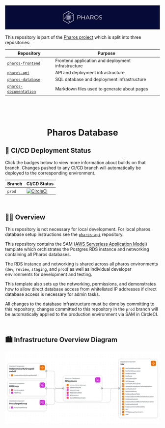 [![Pharos](https://github.com/viralemergence/pharos-database/blob/prod/img/pharos-banner.png)](https://pharos.viralemergence.org/)

This repository is part of the [Pharos project](https://pharos.viralemergence.org/)
which is split into three repositories:

| Repository                                                                       | Purpose                                            |
| -------------------------------------------------------------------------------- | -------------------------------------------------- |
| [`pharos-frontend`](https://github.com/viralemergence/pharos-frontend)           | Frontend application and deployment infrastructure |
| [`pharos-api`](https://github.com/viralemergence/pharos-api)                     | API and deployment infrastructure                  |
| [`pharos-database`](https://github.com/viralemergence/pharos-database)           | SQL database and deployment infrastructure         |
| [`pharos-documentation`](https://github.com/viralemergence/pharos-documentation) | Markdown files used to generate about pages        |

</br>
</br>
</br>
<h1 align="center">
  Pharos Database
</h1>

## 🚀 CI/CD Deployment Status

Click the badges below to view more information about builds on that branch.
Changes pushed to any CI/CD branch will automatically be deployed to the
corresponding environment.

| Branch | CI/CD Status                                                                                                                                                                                                                                           |
| ------ | ------------------------------------------------------------------------------------------------------------------------------------------------------------------------------------------------------------------------------------------------------ |
| `prod` | [![CircleCI](https://dl.circleci.com/status-badge/img/circleci/39PL8myokkHY7obZPJeFEC/Cr5VZbHxzAnKKxeDWwJBR7/tree/prod.svg?style=svg)](https://dl.circleci.com/status-badge/redirect/circleci/39PL8myokkHY7obZPJeFEC/Cr5VZbHxzAnKKxeDWwJBR7/tree/prod) |

</br>

## 👩‍💻 Overview

This repository is not necessary for local development. For local
pharos database setup instructions see the
[`pharos-api`](https://github.com/viralemergence/pharos-api) repository.

This repository contains the SAM ([AWS Serverless Application Model](https://aws.amazon.com/serverless/sam/))
template which orchistrates the Postgres RDS instance and networking containing all Pharos databases.

The RDS instance and networking is shared across all pharos environments
(`dev`, `review`, `staging`, and `prod`) as well as individual developer
environments for development and testing.

This template also sets up the networking, permissions, and demonstrates
how to allow direct database access from whitelisted IP addresses if
direct database access is necessary for admin tasks.

All changes to the database infrastructure must be done by committing to
this repository; changes committed to this repository in the `prod` branch
will be automatically applied to the production environment via SAM in CircleCI.

</br>

## 🏙️ Infrastructure Overview Diagram

![Overview diagram](https://github.com/viralemergence/pharos-database/blob/prod/img/pharos-database-highlevel.png)
